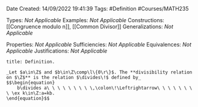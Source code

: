 <div class="topSpace"></div>

Date Created: 14/09/2022 19:41:39
Tags: #Definition #Courses/MATH235

Types: _Not Applicable_
Examples: _Not Applicable_
Constructions: [[Congruence modulo n]], [[Common Divisor]]
Generalizations: _Not Applicable_

Properties: _Not Applicable_
Sufficiencies: _Not Applicable_
Equivalences: _Not Applicable_
Justifications: _Not Applicable_

``` ad-Definition
title: Definition.

_Let $a\in\Z$ and $b\in\Z\comp\l\{0\r\}$. The **divisibility relation on $\Z$** is the relation $\divides\!$ defined by_
$$\begin{equation}
    b\divides a\ \ \ \ \ \ \ \ \,\colon\!\Leftrightarrow\ \ \ \ \ \ \ \ \ex k\in\Z:a=kb.
\end{equation}$$

```

